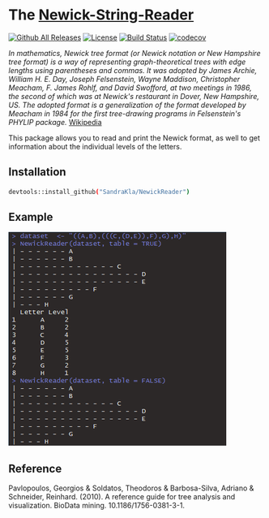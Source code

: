 # The [Newick-String-Reader](https://sandrakla.github.io/NewickReader/)

[![Github All Releases](https://img.shields.io/github/downloads/SandraKla/NewickReader/total.svg)]()
[![License](https://img.shields.io/github/license/SandraKla/NewickReader.svg)]()
[![Build Status](https://travis-ci.org/SandraKla/NewickReader.svg?branch=master)](https://travis-ci.org/SandraKla/NewickReader)
[![codecov](https://codecov.io/gh/SandraKla/NewickReader/branch/master/graph/badge.svg)](https://codecov.io/gh/SandraKla/NewickReader)

*In mathematics, Newick tree format (or Newick notation or New Hampshire tree format) is a way of representing graph-theoretical trees with edge lengths using parentheses and commas. It was adopted by James Archie, William H. E. Day, Joseph Felsenstein, Wayne Maddison, Christopher Meacham, F. James Rohlf, and David Swofford, at two meetings in 1986, the second of which was at Newick's restaurant in Dover, New Hampshire, US. The adopted format is a generalization of the format developed by Meacham in 1984 for the first tree-drawing programs in Felsenstein's PHYLIP package.* [Wikipedia](https://en.wikipedia.org/wiki/Newick_format)


This package allows you to read and print the Newick format, as well to get information about the individual levels of the letters.

## Installation

```bash
devtools::install_github("SandraKla/NewickReader")
```

## Example

![Web app](man/figures/figure.png)

## Reference

Pavlopoulos, Georgios & Soldatos, Theodoros & Barbosa-Silva, Adriano & Schneider, Reinhard. (2010). A reference guide for tree analysis and visualization. BioData mining. 10.1186/1756-0381-3-1. 

